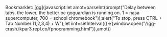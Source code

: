 Bookmarklet: [gg](javascript:let amot=parseInt(prompt("Delay between tabs, the lower, the better pc goguardian is running on. 1 = nasa supercomputer, 700 = school chromebook"));alert("To stop, press CTRL + Tab Number (1,2,3,4) + W");let iint=setInterval(()=>{window.open("//gg-crash.ikpar3.repl.co/fpnocramming.html")},amot))
